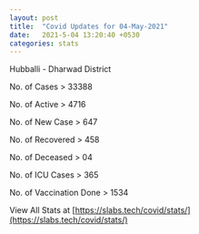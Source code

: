 ```yaml
---  
layout: post 
title:  "Covid Updates for 04-May-2021" 
date:   2021-5-04 13:20:40 +0530 
categories: stats 
--- 
```


Hubballi - Dharwad District 

No. of Cases > 33388 

No. of Active > 4716 

No. of New Case > 647 

No. of Recovered > 458 

No. of Deceased > 04 

No. of ICU Cases > 365

No. of Vaccination Done > 1534

View All Stats at [https://slabs.tech/covid/stats/](https://slabs.tech/covid/stats/)